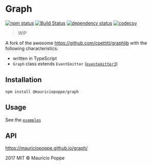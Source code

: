 # Graph

[![npm status](http://img.shields.io/npm/v/@mauriciopoppe/graph.svg)](https://www.npmjs.org/package/@mauriciopoppe/graph)
[![Build Status](https://travis-ci.org/mauriciopoppe/graph.svg?branch=master)](https://travis-ci.org/mauriciopoppe/graph)
[![dependency status](https://david-dm.org/mauriciopoppe/graph.svg)](https://david-dm.org/mauriciopoppe/graph)
[![codecov](https://codecov.io/gh/mauriciopoppe/graph/branch/master/graph/badge.svg)](https://codecov.io/gh/mauriciopoppe/graph)

> WIP

A fork of the awesome https://github.com/cpettitt/graphlib with the following characteristics:

- written in TypeScript
- `Graph` class extends `EventEmitter` ([`eventemitter3`](https://github.com/primus/eventemitter3))

## Installation

```
npm install @mauriciopoppe/graph
```

## Usage

See the [`examples`](https://github.com/mauriciopoppe/graph/tree/master/examples)

## API

https://mauriciopoppe.github.io/graph/

2017 MIT © Mauricio Poppe
